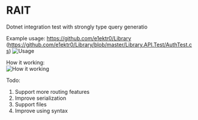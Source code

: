 # RAIT

Dotnet integration test with strongly type query generatio

Example usage:
https://github.com/e1ektr0/Library
(https://github.com/e1ektr0/Library/blob/master/Library.API.Test/AuthTest.cs)
![Usage](https://cdn.discordapp.com/attachments/449268423638122498/1056515089521451008/image.png)


How it working:<br />
![How it working](https://cdn.discordapp.com/attachments/449268423638122498/1056522060089798726/j8l3q3k3L7DXQAAAABJRU5ErkJggg.png)


Todo:
1. Support more routing features
2. Improve serialization
3. Support files
4. Improve using syntax 

